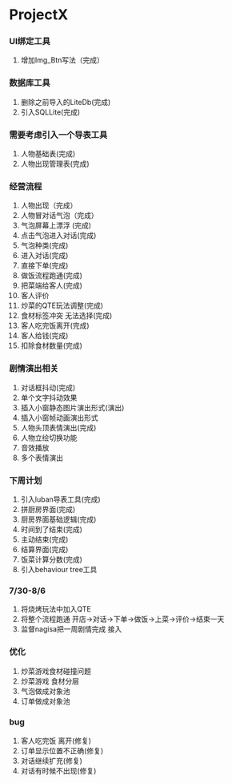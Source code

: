 # ProjectX
### UI绑定工具
1. 增加Img_Btn写法（完成）

### 数据库工具
1. 删除之前导入的LiteDb(完成)
2. 引入SQLLite(完成)

### 需要考虑引入一个导表工具
1. 人物基础表(完成)
2. 人物出现管理表(完成)

### 经营流程
1. 人物出现（完成）
2. 人物冒对话气泡（完成）
3. 气泡屏幕上漂浮 (完成)
4. 点击气泡进入对话(完成)
5. 气泡种类(完成)
6. 进入对话(完成)
7. 直接下单(完成)
8. 做饭流程跑通(完成)
9. 把菜端给客人(完成)
10. 客人评价
11. 炒菜的QTE玩法调整(完成)
12. 食材标签冲突 无法选择(完成)
13. 客人吃完饭离开(完成)
14. 客人给钱(完成)
15. 扣除食材数量(完成)

### 剧情演出相关
1. 对话框抖动(完成)
2. 单个文字抖动效果
3. 插入小窗静态图片演出形式(演出)
4. 插入小窗帧动画演出形式
5. 人物头顶表情演出(完成)
6. 人物立绘切换功能
7. 音效播放
8. 多个表情演出


### 下周计划
1. 引入luban导表工具(完成)
3. 拼厨房界面(完成)
4. 厨房界面基础逻辑(完成)
5. 时间到了结束(完成)
6. 主动结束(完成)
7. 结算界面(完成)
8. 饭菜计算分数(完成)
9. 引入behaviour tree工具

### 7/30-8/6
1. 将烧烤玩法中加入QTE
2. 将整个流程跑通 开店->对话->下单->做饭->上菜->评价->结束一天
3. 监督nagisa把一周剧情完成 接入

### 优化
1. 炒菜游戏食材碰撞问题
2. 炒菜游戏 食材分层
3. 气泡做成对象池
4. 订单做成对象池

### bug
1. 客人吃完饭 离开(修复)
3. 订单显示位置不正确(修复)
4. 对话继续扩充(修复)
5. 对话有时候不出现(修复)

